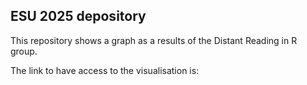 ## ESU 2025 depository

This repository shows a graph as a results of the Distant Reading in R group. 

The link to have access to the visualisation is: 
